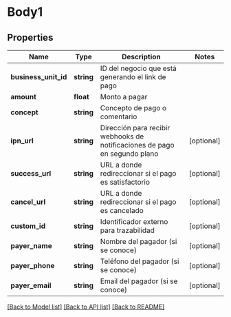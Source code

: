# Body1

## Properties
Name | Type | Description | Notes
------------ | ------------- | ------------- | -------------
**business_unit_id** | **string** | ID del negocio que está generando el link de pago | 
**amount** | **float** | Monto a pagar | 
**concept** | **string** | Concepto de pago o comentario | 
**ipn_url** | **string** | Dirección para recibir webhooks de notificaciones de pago en segundo plano | [optional] 
**success_url** | **string** | URL a donde redireccionar si el pago es satisfactorio | [optional] 
**cancel_url** | **string** | URL a donde redireccionar si el pago es cancelado | [optional] 
**custom_id** | **string** | Identificador externo para trazabilidad | [optional] 
**payer_name** | **string** | Nombre del pagador (si se conoce) | [optional] 
**payer_phone** | **string** | Teléfono del pagador (si se conoce) | [optional] 
**payer_email** | **string** | Email del pagador (si se conoce) | [optional] 

[[Back to Model list]](../README.md#documentation-for-models) [[Back to API list]](../README.md#documentation-for-api-endpoints) [[Back to README]](../README.md)



